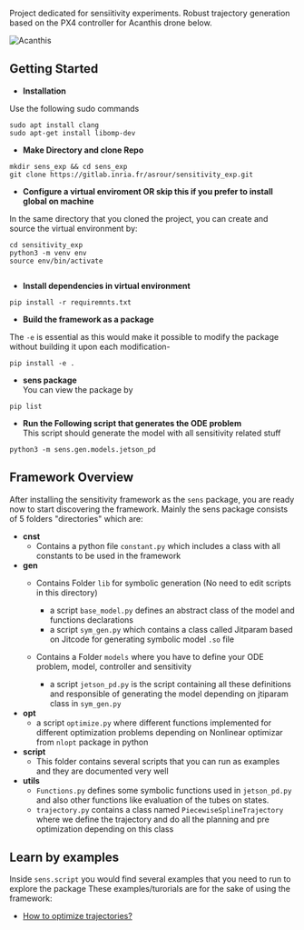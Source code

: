 Project dedicated for sensiitivity experiments.
Robust trajectory generation based on the PX4 controller for Acanthis drone below.

![Acanthis](Acanthis.png)

## Getting Started

- **Installation** <br>

Use the following sudo commands

```
sudo apt install clang
sudo apt-get install libomp-dev

```

- **Make Directory and clone Repo** <br>

```
mkdir sens_exp && cd sens_exp
git clone https://gitlab.inria.fr/asrour/sensitivity_exp.git

```

- **Configure a virtual enviroment OR skip this if you prefer to install global on machine** <br>

In the same directory that you cloned the project, you can create and source the virtual environment by:

```
cd sensitivity_exp
python3 -m venv env
source env/bin/activate


```
- **Install dependencies in virtual environment** <br>

```
pip install -r requiremnts.txt

```
- **Build the framework as a package** <br>

The `-e` is essential as this would make it possible to modify the package without building it upon each modification-

```
pip install -e .

```
- **sens package** <br>
You can view the package by

```
pip list

```

- **Run the Following script that generates the ODE problem** <br>
This script should generate the model with all sensitivity related stuff

```
python3 -m sens.gen.models.jetson_pd

```



## Framework Overview

After installing the sensitivity framework as the `sens` package, you are ready now to start discovering the framework.
Mainly the sens package consists of 5 folders "directories" which are:

- **cnst** <br>
    - Contains a python file `constant.py` which includes a class with all constants to be used in the framework
- **gen** <br>
    - Contains Folder `lib` for symbolic generation (No need to edit scripts in this directory)
        - a script `base_model.py` defines an abstract class of the model and functions declarations
        - a script `sym_gen.py` which contains a class called Jitparam based on Jitcode for generating symbolic model `.so` file
    
    - Contains a Folder `models` where you have to define your ODE problem, model, controller and sensitivity
        - a script `jetson_pd.py` is the script containing all these definitions and responsible of generating the model depending on jtiparam class in `sym_gen.py`
- **opt** <br>
    - a script `optimize.py` where different functions implemented for different optimization problems depending on Nonlinear optimizar from `nlopt` package in python
- **script** <br>
    - This folder contains several scripts that you can run as examples and they are documented very well
- **utils** <br>
    - `Functions.py` defines some symbolic functions used in `jetson_pd.py` and also other functions like evaluation of the tubes on states.
    - `trajectory.py` contains a class named `PiecewiseSplineTrajectory` where we define the trajectory and do all the planning and pre optimization depending on this class


## Learn by examples
Inside `sens.script` you would find several examples that you need to run to explore the package
These examples/turorials are for the sake of using the framework:
- [How to optimize trajectories?](https://gitlab.inria.fr/asrour/sensitivity_exp/-/wikis/Optimization)

